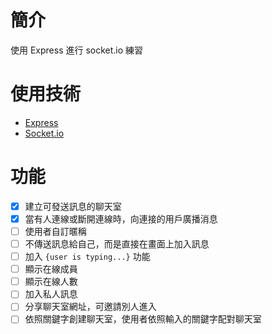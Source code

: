 # 簡介
使用 Express 進行 socket.io 練習

# 使用技術
- [Express](https://expressjs.com/zh-tw)
- [Socket.io](https://socket.io)

# 功能
- [x] 建立可發送訊息的聊天室
- [x] 當有人連線或斷開連線時，向連接的用戶廣播消息
- [ ] 使用者自訂暱稱
- [ ] 不傳送訊息給自己，而是直接在畫面上加入訊息
- [ ] 加入 `{user is typing...}` 功能
- [ ] 顯示在線成員
- [ ] 顯示在線人數
- [ ] 加入私人訊息
- [ ] 分享聊天室網址，可邀請別人進入
- [ ] 依照關鍵字創建聊天室，使用者依照輸入的關鍵字配對聊天室
